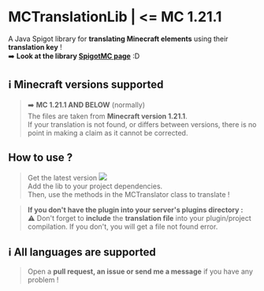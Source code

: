 # MCTranslationLib | <= MC 1.21.1

A Java Spigot library for **translating Minecraft elements** using their **translation key** !  
➡️ **Look at the library [SpigotMC page](https://www.spigotmc.org/resources/mctranslationlib.110678/)** :D

## ℹ️ Minecraft versions supported  

> ➡️ **MC 1.21.1 AND BELOW** (normally)  
> The files are taken from **Minecraft version 1.21.1**.  
> If your translation is not found, or differs between versions, 
> there is no point in making a claim as it cannot be corrected. 

## How to use ?

> Get the latest version [![](https://jitpack.io/v/KeyKatyu/MCTranslationLib.svg)](https://jitpack.io/#KeyKatyu/MCTranslationLib)   
> Add the lib to your project dependencies.  
> Then, use the methods in the MCTranslator class to translate !

> **If you don't have the plugin into your server's plugins directory :**  
> ⚠️ Don't forget to **include** the **translation file** into your plugin/project compilation.
> If you don't, you will get a file not found error.

## ℹ️ All languages are supported

> Open a **pull request, an issue or send me a message** if you have any problem !